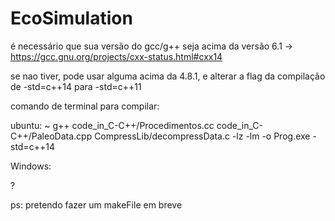 # EcoSimulation

é necessário que sua versão do gcc/g++ seja acima da versão 6.1
-> https://gcc.gnu.org/projects/cxx-status.html#cxx14

se nao tiver, pode usar alguma acima da 4.8.1, e alterar a flag da compilação de
 -std=c++14 para -std=c++11



comando de terminal para compilar:

ubuntu:
~ g++ code_in_C-C++/Procedimentos.cc code_in_C-C++/PaleoData.cpp CompressLib/decompressData.c -lz -lm -o Prog.exe -std=c++14

Windows:

?


ps: pretendo fazer um makeFile em breve